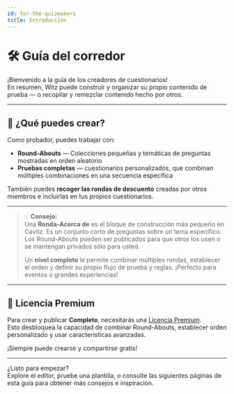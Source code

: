 ```yaml
---
id: for-the-quizmakers
title: Introducción
---
```


# 🛠️ Guía del corredor

¡Bienvenido a la guía de los creadores de cuestionarios!\
En resumen, Witz puede construir y organizar su propio contenido de prueba — o recopilar y remezclar contenido hecho por otros.

---

## 🧩 ¿Qué puedes crear?

Como probador, puedes trabajar con:

- **Round-Abouts** — Colecciones pequeñas y temáticas de preguntas mostradas en orden aleatorio
- **Pruebas completas** — cuestionarios personalizados, que combinan múltiples combinaciones en una secuencia específica

También puedes **recoger las rondas de descuento** creadas por otros miembros e incluirlas en tus propios cuestionarios.

---

> 💡 **Consejo:**\
> Una **Ronda-Acerca de** es el bloque de construcción más pequeño en Cavitz. Es un conjunto corto de preguntas sobre un tema específico.\
> Los Round-Abouts pueden ser publicados para que otros los usen o se mantengan privados sólo para usted.
>
> Un **nivel completo** le permite combinar múltiples rondas, establecer el orden y definir su propio flujo de prueba y reglas. ¡Perfecto para eventos o grandes experiencias!

---

## 💎 Licencia Premium

Para crear y publicar **Completo**, necesitarás una [Licencia Premium](https://www.quizwitz.com/pricing).\
Esto desbloquea la capacidad de combinar Round-Abouts, establecer orden personalizado y usar características avanzadas.

¡Siempre puede crearse y compartirse gratis!

---

¿Listo para empezar?\
Explore el editor, pruebe una plantilla, o consulte las siguientes páginas de esta guía para obtener más consejos e inspiración.
